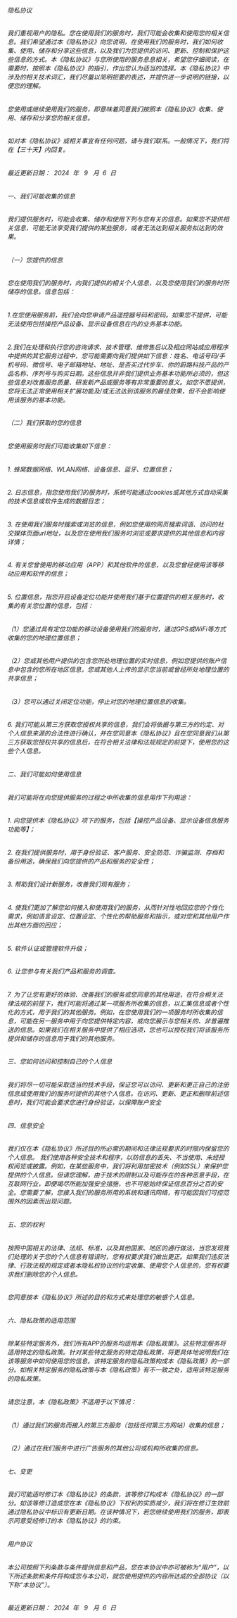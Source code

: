 ######  隐私协议

###### 我们重视用户的隐私。您在使用我们的服务时，我们可能会收集和使用您的相关信息。我们希望通过本《隐私协议》向您说明，在使用我们的服务时，我们如何收集、使用、储存和分享这些信息，以及我们为您提供的访问、更新、控制和保护这些信息的方式。本《隐私协议》与您所使用的服务息息相关，希望您仔细阅读，在需要时，按照本《隐私协议》的指引，作出您认为适当的选择。本《隐私协议》中涉及的相关技术词汇，我们尽量以简明扼要的表述，并提供进一步说明的链接，以便您的理解。

###### 您使用或继续使用我们的服务，即意味着同意我们按照本《隐私协议》收集、使用、储存和分享您的相关信息。

###### 如对本《隐私协议》或相关事宜有任何问题，请与我们联系。一般情况下，我们将在【三十天】内回复。

###### 最近更新日期：  2024  年   9   月  6  日

###### 一、我们可能收集的信息

###### 我们提供服务时，可能会收集、储存和使用下列与您有关的信息。如果您不提供相关信息，可能无法享受我们提供的某些服务，或者无法达到相关服务拟达到的效果。

###### （一）您提供的信息

###### 您在使用我们的服务时，向我们提供的相关个人信息，以及您使用我们的服务时所储存的信息。信息包括：

###### 1.在您使用服务前，我们会向您申请产品遥控器号码和密码。如果您不提供，可能无法使用包括操控产品设备、显示设备信息在内的业务基本功能。

###### 2.我们在处理和执行您的咨询请求、技术管理、维修售后以及相应网站或应用程序中提供的其它服务过程中，您可能需要向我们提供如下信息：姓名、电话号码/手机号码、微信号、电子邮箱地址、地址、是否买过代步车、你的蔚路科技产品的产品名称、序列号与购买日期。这些信息并非我们提供业务基本功能所必须的，但这些信息对改善服务质量、研发新产品或服务等有非常重要的意义。如您不愿提供，您将无法正常使用相关扩展功能及/或无法达到该服务的最佳效果，但不会影响使用该服务的基本功能。

###### （二）我们获取的您的信息

###### 您使用服务时我们可能收集如下信息：

###### 1. 蜂窝数据网络、WLAN网络、设备信息、蓝牙、位置信息；

###### 2. 日志信息，指您使用我们的服务时，系统可能通过cookies或其他方式自动采集的技术信息或软件生成的数据日志；

###### 3. 在使用我们服务时搜索或浏览的信息，例如您使用的网页搜索词语、访问的社交媒体页面url地址，以及您在使用我们服务时浏览或要求提供的其他信息和内容详情；

###### 4. 有关您曾使用的移动应用（APP）和其他软件的信息，以及您曾经使用该等移动应用和软件的信息；

###### 5. 位置信息，指您开启设备定位功能并使用我们基于位置提供的相关服务时，收集的有关您位置的信息，包括：

###### （1）您通过具有定位功能的移动设备使用我们的服务时，通过GPS或WiFi等方式收集的您的地理位置信息；

###### （2）您或其他用户提供的包含您所处地理位置的实时信息，例如您提供的账户信息中包含的您所在地区信息，您或其他人上传的显示您当前或曾经所处地理位置的共享信息；

###### （3）您可以通过关闭定位功能，停止对您的地理位置信息的收集。

###### 6. 我们可能从第三方获取您授权共享的信息，我们会将依据与第三方的约定、对个人信息来源的合法性进行确认，并在您同意本《隐私协议》且在您同意我们从第三方获取您授权共享的信息后，在符合相关法律和法规规定的前提下，使用您的这些个人信息。

###### 二、我们可能如何使用信息
 
###### 我们可能将在向您提供服务的过程之中所收集的信息用作下列用途：

###### 1. 向您提供本《隐私协议》项下的服务，包括【操控产品设备、显示设备信息服务功能等】；

###### 2. 在我们提供服务时，用于身份验证、客户服务、安全防范、诈骗监测、存档和备份用途，确保我们向您提供的产品和服务的安全性；

###### 3. 帮助我们设计新服务，改善我们现有服务；

###### 4. 使我们更加了解您如何接入和使用我们的服务，从而针对性地回应您的个性化需求，例如语言设定、位置设定、个性化的帮助服务和指示，或对您和其他用户作出其他方面的回应；

###### 5. 软件认证或管理软件升级；

###### 6. 让您参与有关我们产品和服务的调查。

###### 7. 为了让您有更好的体验、改善我们的服务或您同意的其他用途，在符合相关法律法规的前提下，我们可能将通过某一项服务所收集的信息，以汇集信息或者个性化的方式，用于我们的其他服务。例如，在您使用我们的一项服务时所收集的信息，可能在另一服务中用于向您提供特定内容，或向您展示与您相关的、非普遍推送的信息。如果我们在相关服务中提供了相应选项，您也可以授权我们将该服务所提供和储存的信息用于我们的其他服务。

###### 三、您如何访问和控制自己的个人信息
###### 我们将尽一切可能采取适当的技术手段，保证您可以访问、更新和更正自己的注册信息或使用我们的服务时提供的其他个人信息。在访问、更新、更正和删除前述信息时，我们可能会要求您进行身份验证，以保障账户安全

###### 四、信息安全

###### 我们仅在本《隐私协议》所述目的所必需的期间和法律法规要求的时限内保留您的个人信息。 我们使用各种安全技术和程序，以防信息的丢失、不当使用、未经授权阅览或披露。例如，在某些服务中，我们将利用加密技术（例如SSL）来保护您提供的个人信息。但请您理解，由于技术的限制以及可能存在的各种恶意手段，在互联网行业，即便竭尽所能加强安全措施，也不可能始终保证信息百分之百的安全。您需要了解，您接入我们的服务所用的系统和通讯网络，有可能因我们可控范围外的因素而出现问题。

###### 五、您的权利

###### 按照中国相关的法律、法规、标准，以及其他国家、地区的通行做法，当您发现我们处理的关于您的个人信息有错误时，您有权要求我们做出更正。如果我们违反法律、行政法规的规定或者本隐私权协议的约定收集、使用您个人信息的，您有权要求我们删除您的个人信息。

###### 您同意按本《隐私协议》所述的目的和方式来处理您的敏感个人信息。

###### 六、隐私政策的适用范围

###### 除某些特定服务外，我们所有APP的服务均适用本《隐私政策》。这些特定服务将适用特定的隐私政策。针对某些特定服务的特定隐私政策，将更具体地说明我们在该等服务中如何使用您的信息。该特定服务的隐私政策构成本《隐私政策》的一部分。如相关特定服务的隐私政策与本《隐私政策》有不一致之处，适用该特定服务的隐私政策。

###### 请您注意，本《隐私政策》不适用于以下情况： 

###### （1）通过我们的服务而接入的第三方服务（包括任何第三方网站）收集的信息；

###### （2）通过在我们服务中进行广告服务的其他公司或机构所收集的信息。

###### 七、变更

###### 我们可能适时修订本《隐私协议》的条款，该等修订构成本《隐私协议》的一部分。如该等修订造成您在本《隐私协议》下权利的实质减少，我们将在修订生效前通过隐私协议中标识有更新日期。在该种情况下，若您继续使用我们的服务，即表示同意受经修订的本《隐私协议》的约束。

###### 用户协议

###### 本公司按照下列条款与条件提供信息和产品，您在本协议中亦可被称为“用户”，以下所述条款和条件将构成您与本公司，就您使用提供的内容所达成的全部协议（以下称“本协议”）。

###### 最近更新日期：  2024  年   9   月  6  日













